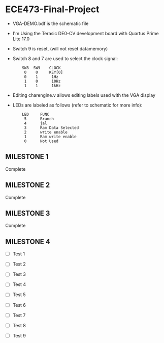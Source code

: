 # ECE473-Final-Project
- VGA-DEMO.bdf is the schematic file
- I'm Using the Terasic DE0-CV development board with Quartus Prime Lite 17.0
- Switch 9 is reset, (will not reset datamemory)
- Switch 8 and 7 are used to select the clock signal:

          SW8  SW9    CLOCK
           0    0     KEY[0]
           0    1      1Hz
           1    0      10Hz
           1    1      1kHz
- Editing charengine.v allows editing labels used with the VGA display
- LEDs are labeled as follows (refer to schematic for more info):

          LED     FUNC
           5      Branch
           4      jal
           3      Ram Data Selected
           2      write enable
           1      Ram write enable
           0      Not Used
           
## MILESTONE 1
Complete

## MILESTONE 2
Complete

## MILESTONE 3
Complete

## MILESTONE 4
- [ ] Test 1

- [ ] Test 2

- [ ] Test 3

- [ ] Test 4

- [ ] Test 5

- [ ] Test 6

- [ ] Test 7

- [ ] Test 8

- [ ] Test 9

